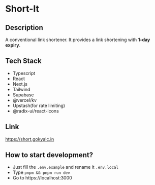 # Short-It
## Description
A conventional link shortener. It provides a link shortening with __1-day expiry__.

## Tech Stack
- Typescript
- React
- Next.js
- Tailwind
- Supabase
- @vercel/kv
- Upstash(for rate limiting)
- @radix-ui/react-icons

## Link
https://short.gokyalc.in

## How to start development?
- Just fill the `.env.example` and rename it `.env.local`
- Type `pnpm && pnpm run dev`
- Go to https://localhost:3000
